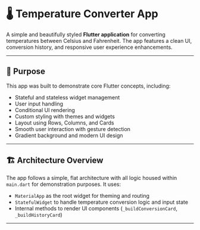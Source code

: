 # 🌡️ Temperature Converter App

A simple and beautifully styled **Flutter application** for converting temperatures between Celsius and Fahrenheit. The app features a clean UI, conversion history, and responsive user experience enhancements.

---

## 📌 Purpose

This app was built to demonstrate core Flutter concepts, including:

- Stateful and stateless widget management
- User input handling
- Conditional UI rendering
- Custom styling with themes and widgets
- Layout using Rows, Columns, and Cards
- Smooth user interaction with gesture detection
- Gradient background and modern UI design

---

## 🏗️ Architecture Overview

The app follows a simple, flat architecture with all logic housed within `main.dart` for demonstration purposes. It uses:

- `MaterialApp` as the root widget for theming and routing
- `StatefulWidget` to handle temperature conversion logic and input state
- Internal methods to render UI components (`_buildConversionCard`, `_buildHistoryCard`)

---
